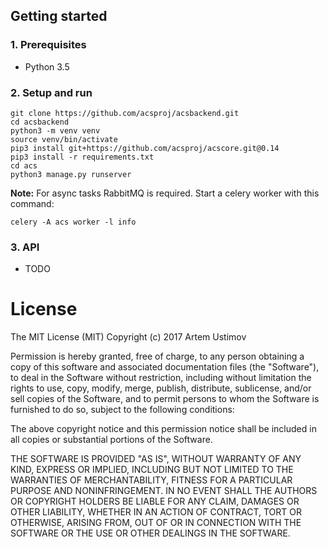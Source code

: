 

## Getting started

### 1. Prerequisites

* Python 3.5

### 2. Setup and run

```
git clone https://github.com/acsproj/acsbackend.git
cd acsbackend
python3 -m venv venv
source venv/bin/activate
pip3 install git+https://github.com/acsproj/acscore.git@0.14
pip3 install -r requirements.txt
cd acs
python3 manage.py runserver
```

**Note:**
For async tasks RabbitMQ is required. Start a celery worker with this command:

```
celery -A acs worker -l info
```
### 3. API

* TODO

# License

The MIT License (MIT) Copyright (c) 2017 Artem Ustimov

Permission is hereby granted, free of charge, to any person obtaining a copy of this software and associated documentation files (the "Software"), to deal in the Software without restriction, including without limitation the rights to use, copy, modify, merge, publish, distribute, sublicense, and/or sell copies of the Software, and to permit persons to whom the Software is furnished to do so, subject to the following conditions:

The above copyright notice and this permission notice shall be included in all copies or substantial portions of the Software.

THE SOFTWARE IS PROVIDED "AS IS", WITHOUT WARRANTY OF ANY KIND, EXPRESS OR IMPLIED, INCLUDING BUT NOT LIMITED TO THE WARRANTIES OF MERCHANTABILITY, FITNESS FOR A PARTICULAR PURPOSE AND NONINFRINGEMENT. IN NO EVENT SHALL THE AUTHORS OR COPYRIGHT HOLDERS BE LIABLE FOR ANY CLAIM, DAMAGES OR OTHER LIABILITY, WHETHER IN AN ACTION OF CONTRACT, TORT OR OTHERWISE, ARISING FROM, OUT OF OR IN CONNECTION WITH THE SOFTWARE OR THE USE OR OTHER DEALINGS IN THE SOFTWARE.
